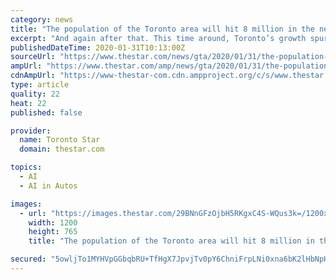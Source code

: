 ```yaml
---
category: news
title: "The population of the Toronto area will hit 8 million in the next 10 years. It’s make or break time — are we ready?"
excerpt: "And again after that. This time around, Toronto’s growth spurt is projected to unfold into an era of electric vehicles, artificial intelligence, advanced robotics and driverless everything. It promises to be a transformative decade, perhaps the most consequential 10 years the city has ever known. From transit to climate to housing to ..."
publishedDateTime: 2020-01-31T10:13:00Z
sourceUrl: "https://www.thestar.com/news/gta/2020/01/31/the-population-of-the-toronto-area-will-hit-8-million-in-the-next-10-years-its-make-or-break-time-are-we-ready.html"
ampUrl: "https://www.thestar.com/amp/news/gta/2020/01/31/the-population-of-the-toronto-area-will-hit-8-million-in-the-next-10-years-its-make-or-break-time-are-we-ready.html"
cdnAmpUrl: "https://www-thestar-com.cdn.ampproject.org/c/s/www.thestar.com/amp/news/gta/2020/01/31/the-population-of-the-toronto-area-will-hit-8-million-in-the-next-10-years-its-make-or-break-time-are-we-ready.html"
type: article
quality: 22
heat: 22
published: false

provider:
  name: Toronto Star
  domain: thestar.com

topics:
  - AI
  - AI in Autos

images:
  - url: "https://images.thestar.com/29BNnGFzOjbH5RKgxC4S-WQus3k=/1200x765/smart/filters:cb(1580425820016)/https://www.thestar.com/content/dam/thestar/news/gta/2020/01/31/the-population-of-the-toronto-area-will-hit-8-million-in-the-next-10-years-its-make-or-break-time-are-we-ready/toronto_2030_intro_main_art.jpg"
    width: 1200
    height: 765
    title: "The population of the Toronto area will hit 8 million in the next 10 years. It’s make or break time — are we ready?"

secured: "5owljTo1MYHVpGGbqbRU+TfHgX7JpvjTv0pY6ChniFrpLNi0xna6bK2lHbNpHv7KknZJ6T/0s4UDrPAhcHTsGEfjEn6PSydBCOrEIUIy83jIG3b+4IoO5K4qduoPaJ5ALqZd+ZLT3Tvbt5d5Hvd/ZZmaZWx6A5NBXBPFopwC3yP9OdB3XIez+DtNT7rb/UthjXgE1VIEmUyyRn8ApizNksxoxrJWdrJgmxD27QBsvCUHswSdwI9eRYvzVVjDCknIY148nBEQlogtkjeXmoKuU6akwZuNQ1ZxOLqekEe2vIwM2c2lob3BSM+4Jk3/N5CxJurWg2ACQthWY3InsvewmmuV5A9yuGUe4UXKbpl2hukji5IIJlkda5ZZ0d7PIuClrxS87ENDGb6UVpmDEz142uBAkN+hhrUgwehRa1z5ZX+8akMF405OltfIQOfzlL5jv2F9KOC9w+eC9u68uaAn4uf4PaaiqmACIhmyYoK4G/o=;kNJshAREm4spyCZwzK0tvQ=="
---
```


